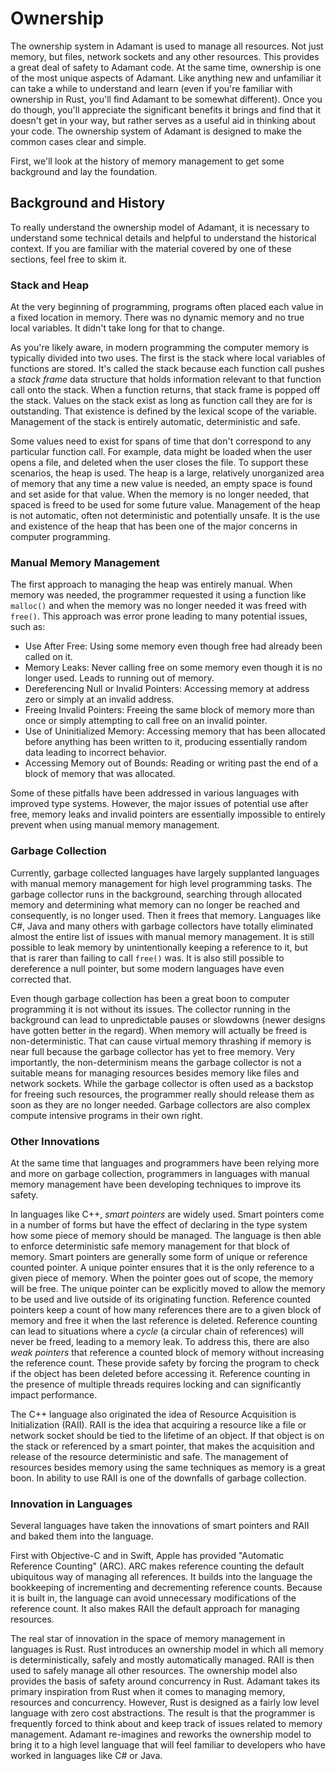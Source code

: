 # Ownership

The ownership system in Adamant is used to manage all resources.  Not just memory, but files, network sockets and any other resources.  This provides a great deal of safety to Adamant code.  At the same time, ownership is one of the most unique aspects of Adamant.  Like anything new and unfamiliar it can take a while to understand and learn (even if you're familiar with ownership in Rust, you'll find Adamant to be somewhat different).  Once you do though, you'll appreciate the significant benefits it brings and find that it doesn't get in your way, but rather serves as a useful aid in thinking about your code.  The ownership system of Adamant is designed to make the common cases clear and simple.

First, we'll look at the history of memory management to get some background and lay the foundation.

## Background and History

To really understand the ownership model of Adamant, it is necessary to understand some technical details and helpful to understand the historical context.  If you are familiar with the material covered by one of these sections, feel free to skim it.

### Stack and Heap

At the very beginning of programming, programs often placed each value in a fixed location in memory.  There was no dynamic memory and no true local variables.  It didn't take long for that to change.

As you're likely aware, in modern programming the computer memory is typically divided into two uses.  The first is the stack where local variables of functions are stored.  It's called the stack because each function call pushes a *stack frame* data structure that holds information relevant to that function call onto the stack.  When a function returns, that stack frame is popped off the stack.  Values on the stack exist as long as function call they are for is outstanding.  That existence is defined by the lexical scope of the variable.  Management of the stack is entirely automatic, deterministic and safe.

Some values need to exist for spans of time that don't correspond to any particular function call.  For example, data might be loaded when the user opens a file, and deleted when the user closes the file.  To support these scenarios, the heap is used.  The heap is a large, relatively unorganized area of memory that any time a new value is needed, an empty space is found and set aside for that value.  When the memory is no longer needed, that spaced is freed to be used for some future value.  Management of the heap is not automatic, often not deterministic and potentially unsafe.  It is the use and existence of the heap that has been one of the major concerns in computer programming.

### Manual Memory Management

The first approach to managing the heap was entirely manual.  When memory was needed, the programmer requested it using a function like `malloc()` and when the memory was no longer needed it was freed with `free()`.  This approach was error prone leading to many potential issues, such as:

  * Use After Free: Using some memory even though free had already been called on it.
  * Memory Leaks: Never calling free on some memory even though it is no longer used. Leads to running out of memory.
  * Dereferencing Null or Invalid Pointers: Accessing memory at address zero or simply at an invalid address.
  * Freeing Invalid Pointers: Freeing the same block of memory more than once or simply attempting to call free on an invalid pointer.
  * Use of Uninitialized Memory: Accessing memory that has been allocated before anything has been written to it, producing essentially random data leading to incorrect behavior.
  * Accessing Memory out of Bounds: Reading or writing past the end of a block of memory that was allocated.

Some of these pitfalls have been addressed in various languages with improved type systems.  However, the major issues of potential use after free, memory leaks and invalid pointers are essentially impossible to entirely prevent when using manual memory management.

### Garbage Collection

Currently, garbage collected languages have largely supplanted languages with manual memory management for high level programming tasks.  The garbage collector runs in the background, searching through allocated memory and determining what memory can no longer be reached and consequently, is no longer used.  Then it frees that memory.  Languages like C#, Java and many others with garbage collectors have totally eliminated almost the entire list of issues with manual memory management.  It is still possible to leak memory by unintentionally keeping a reference to it, but that is rarer than failing to call `free()` was.  It is also still possible to dereference a null pointer, but some modern languages have even corrected that.

Even though garbage collection has been a great boon to computer programming it is not without its issues. The collector running in the background can lead to unpredictable pauses or slowdowns (newer designs have gotten better in the regard).  When memory will actually be freed is non-deterministic.  That can cause virtual memory thrashing if memory is near full because the garbage collector has yet to free memory.  Very importantly, the non-determinism means the garbage collector is not a suitable means for managing resources besides memory like files and network sockets.  While the garbage collector is often used as a backstop for freeing such resources, the programmer really should release them as soon as they are no longer needed.  Garbage collectors are also complex compute intensive programs in their own right.

### Other Innovations

At the same time that languages and programmers have been relying more and more on garbage collection, programmers in languages with manual memory management have been developing techniques to improve its safety.

In languages like C++, *smart pointers* are widely used.  Smart pointers come in a number of forms but have the effect of declaring in the type system how some piece of memory should be managed.  The language is then able to enforce deterministic safe memory management for that block of memory.  Smart pointers are generally some form of unique or reference counted pointer.  A unique pointer ensures that it is the only reference to a given piece of memory.  When the pointer goes out of scope, the memory will be free.  The unique pointer can be explicitly moved to allow the memory to be used and live outside of its originating function.  Reference counted pointers keep a count of how many references there are to a given block of memory and free it when the last reference is deleted.  Reference counting can lead to situations where a *cycle* (a circular chain of references) will never be freed, leading to a memory leak.  To address this, there are also *weak pointers* that reference a counted block of memory without increasing the reference count.  These provide safety by forcing the program to check if the object has been deleted before accessing it.   Reference counting in the presence of multiple threads requires locking and can significantly impact performance.

The C++ language also originated the idea of Resource Acquisition is Initialization (RAII).  RAII is the idea that acquiring a resource like a file or network socket should be tied to the lifetime of an object.  If that object is on the stack or referenced by a smart pointer, that makes the acquisition and release of the resource deterministic and safe.  The management of resources besides memory using the same techniques as memory is a great boon.  In ability to use RAII is one of the downfalls of garbage collection.

### Innovation in Languages

Several languages have taken the innovations of smart pointers and RAII and baked them into the language.

First with Objective-C and in Swift, Apple has provided "Automatic Reference Counting" (ARC).  ARC makes reference counting the default ubiquitous way of managing all references.  It builds into the language the bookkeeping of incrementing and decrementing reference counts.  Because it is built in, the language can avoid unnecessary modifications of the reference count.  It also makes RAII the default approach for managing resources.

The real star of innovation in the space of memory management in languages is Rust.  Rust introduces an ownership model in which all memory is deterministically, safely and mostly automatically managed. RAII is then used to safely manage all other resources.  The ownership model also provides the basis of safety around concurrency in Rust.  Adamant takes its primary inspiration from Rust when it comes to managing memory, resources and concurrency.  However,  Rust is designed as a fairly low level language with zero cost abstractions.  The result is that the programmer is frequently forced to think about and keep track of issues related to memory management.  Adamant re-imagines and reworks the ownership model to bring it to a high level language that will feel familiar to developers who have worked in languages like C# or Java.
